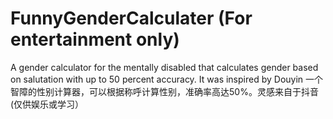 # FunnyGenderCalculater (For entertainment only)
A gender calculator for the mentally disabled that calculates gender based on salutation with up to 50 percent accuracy. It was inspired by Douyin
一个智障的性别计算器，可以根据称呼计算性别，准确率高达50%。灵感来自于抖音(仅供娱乐或学习）
